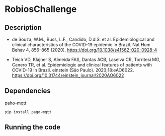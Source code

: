 # RobiosChallenge

## Description

- de Souza, W.M., Buss, L.F., Candido, D.d.S. et al. Epidemiological and clinical characteristics of the COVID-19 epidemic in Brazil. Nat Hum Behav 4, 856–865 (2020). https://doi.org/10.1038/s41562-020-0928-4

- Teich VD, Klajner S, Almeida FAS, Dantas ACB, Laselva CR, Torritesi MG, Canero TR, et al. Epidemiologic and clinical features of patients with COVID-19 in Brazil. einstein (São Paulo). 2020;18:eAO6022. https://doi.org/10.31744/einstein_journal/2020AO6022

## Dependencies
paho-mqtt 
```
pip install pago-mqtt
```

## Running the code